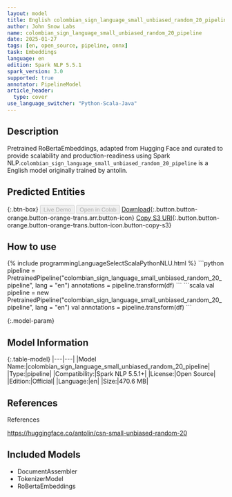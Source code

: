 ```yaml
---
layout: model
title: English colombian_sign_language_small_unbiased_random_20_pipeline pipeline RoBertaEmbeddings from antolin
author: John Snow Labs
name: colombian_sign_language_small_unbiased_random_20_pipeline
date: 2025-01-27
tags: [en, open_source, pipeline, onnx]
task: Embeddings
language: en
edition: Spark NLP 5.5.1
spark_version: 3.0
supported: true
annotator: PipelineModel
article_header:
  type: cover
use_language_switcher: "Python-Scala-Java"
---
```


## Description

Pretrained RoBertaEmbeddings, adapted from Hugging Face and curated to provide scalability and production-readiness using Spark NLP.`colombian_sign_language_small_unbiased_random_20_pipeline` is a English model originally trained by antolin.

## Predicted Entities



{:.btn-box}
<button class="button button-orange" disabled>Live Demo</button>
<button class="button button-orange" disabled>Open in Colab</button>
[Download](https://s3.amazonaws.com/auxdata.johnsnowlabs.com/public/models/colombian_sign_language_small_unbiased_random_20_pipeline_en_5.5.1_3.0_1737965648619.zip){:.button.button-orange.button-orange-trans.arr.button-icon}
[Copy S3 URI](s3://auxdata.johnsnowlabs.com/public/models/colombian_sign_language_small_unbiased_random_20_pipeline_en_5.5.1_3.0_1737965648619.zip){:.button.button-orange.button-orange-trans.button-icon.button-copy-s3}

## How to use



<div class="tabs-box" markdown="1">
{% include programmingLanguageSelectScalaPythonNLU.html %}
```python
pipeline = PretrainedPipeline("colombian_sign_language_small_unbiased_random_20_pipeline", lang = "en")
annotations =  pipeline.transform(df)
```
```scala
val pipeline = new PretrainedPipeline("colombian_sign_language_small_unbiased_random_20_pipeline", lang = "en")
val annotations = pipeline.transform(df)
```
</div>

{:.model-param}
## Model Information

{:.table-model}
|---|---|
|Model Name:|colombian_sign_language_small_unbiased_random_20_pipeline|
|Type:|pipeline|
|Compatibility:|Spark NLP 5.5.1+|
|License:|Open Source|
|Edition:|Official|
|Language:|en|
|Size:|470.6 MB|

## References

References

https://huggingface.co/antolin/csn-small-unbiased-random-20

## Included Models

- DocumentAssembler
- TokenizerModel
- RoBertaEmbeddings